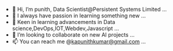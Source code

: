- 👋 Hi, I’m punith, Data Scientist@Persistent Systems Limited ...
- 👀 I always have passion in learning something new ...
- 🌱 Keen in learning advancements in Data science,DevOps,IOT,Webdev,Javascript ...
- 💞️ I’m looking to collaborate on new AI projects ...
- 📫 You can reach me @kapunithkumar@gmail.com ...

<!---
punithds/punithds is a ✨ special ✨ repository because its `README.md` (this file) appears on your GitHub profile.
You can click the Preview link to take a look at your changes.
--->

